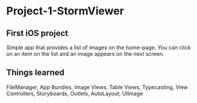 # Project-1-StormViewer

## First iOS project
Simple app that provides a list of images on the home-page. You can click on an item on the list and an image appears on the next screen.

## Things learned
FileManager, App Bundles, Image Views, Table Views, Typecasting, View Controllers, Storyboards, Outlets, AutoLayout, UIImage
